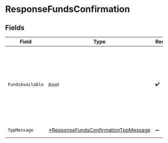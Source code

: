 # ResponseFundsConfirmation


## Fields

| Field                                                                                                          | Type                                                                                                           | Required                                                                                                       | Description                                                                                                    | Example                                                                                                        |
| -------------------------------------------------------------------------------------------------------------- | -------------------------------------------------------------------------------------------------------------- | -------------------------------------------------------------------------------------------------------------- | -------------------------------------------------------------------------------------------------------------- | -------------------------------------------------------------------------------------------------------------- |
| `FundsAvailable`                                                                                               | *bool*                                                                                                         | :heavy_check_mark:                                                                                             | Toma el valor "true" si hay suficientes fondos disponibles en el momento de la petición. "false" en otro caso. | true                                                                                                           |
| `TppMessage`                                                                                                   | [*ResponseFundsConfirmationTppMessage](../../models/shared/responsefundsconfirmationtppmessage.md)             | :heavy_minus_sign:                                                                                             | Mensaje para el TPP                                                                                            |                                                                                                                |